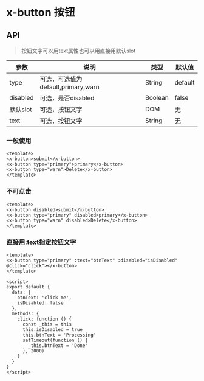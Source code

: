 # x-button 按钮

## API

> 按钮文字可以用text属性也可以用直接用默认slot

| 参数         | 说明                  | 类型        | 默认值 |
| ----------- | ---------------------- | ---------- | ------- |
| type | 可选，可选值为default,primary,warn | String | default |
| disabled | 可选，是否disabled | Boolean | false |
| 默认slot | 可选，按钮文字 | DOM | 无 |
| text | 可选，按钮文字 | String | 无 |


### 一般使用

``` vux components=XButton height=170
<template>
<x-button>submit</x-button>
<x-button type="primary">primary</x-button>
<x-button type="warn">Delete</x-button>
</template>
```

### 不可点击

``` vux components=XButton height=170
<template>
<x-button disabled>submit</x-button>
<x-button type="primary" disabled>primary</x-button>
<x-button type="warn" disabled>Delete</x-button>
</template>
```

### 直接用:text指定按钮文字

``` vux components=XButton height=50
<template>
<x-button type="primary" :text="btnText" :disabled="isDisabled" @click="click"></x-button>
</template>

<script>
export default {
  data: {
    btnText: 'click me',
    isDisabled: false
  },
  methods: {
    click: function () {
      const _this = this
      this.isDisabled = true
      this.btnText = 'Processing'
      setTimeout(function () {
        _this.btnText = 'Done'
      }, 2000)
    }
  }
}
</script>
```